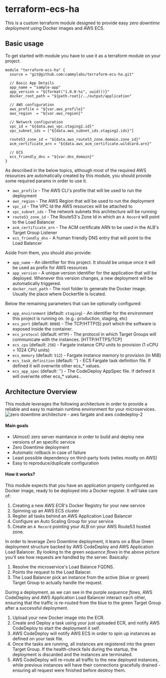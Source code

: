 # terraform-ecs-ha
This is a custom terraform module designed to provide easy _zero downtime deployment_ using Docker images and AWS ECS.

## Basic usage
To get started with module you have to use it as a terraform module on your project.
```hlc
module "terraform-ecs-ha" {
  source = "git@github.com:cammylabs/terraform-ecs-ha.git"

  // Basic App Details
  app_name = "sample-app"
  app_version = "${format("1.0.0-%s", uuid())}"
  docker_root_path = "${path.root}/../output/application"

  // AWS configuration
  aws_profile = "${var.aws_profile}"
  aws_region  = "${var.aws_region}"

  // Network configuration
  vpc_id = "${data.aws_vpc.staging2.id}"
  vpc_subnet_ids = ["${data.aws_subnet_ids.staging2.ids}"]

  route53_zone_id = "${data.aws_route53_zone.domain.zone_id}"
  acm_certificate_arn = "${data.aws_acm_certificate.wildcard.arn}"

  // ECS
  ecs_friendly_dns = "${var.dns_domain}"
}
```
As described in the below topics, although most of the required AWS resources are automatically created by this module, you
should provide some required params in order to use it.
- `aws_profile` - The AWS CLI's profile that will be used to run the deployment
- `aws_region` - The AWS Region that will be used to run the deployment
- `vpc_id` - The VPC Id the AWS resources will be attached to
- `vpc_subnet_ids` - The network subnets this architecture will be running
- `route53_zone_id` - The Route53's Zone Id in which an `A Record` will point to the Load Balancer
- `acm_certificate_arn` - The ACM certificate ARN to be used in the ALB's Target Group Listener
- `ecs_friendly_dns` - A human friendly DNS entry that will point to the Load Balancer

Aside from them, you should also provide:
- `app_name` - An identifier for this project. It should be unique once it will be used as prefix for AWS resources
- `app_version` - A unique version identifier for the application that will be deployed. Whenever this version changes, a new deployment will be automatically triggered.
- `docker_root_path` - The root folder to generate the Docker image. Usually the place where Dockerfile is located.

Below the remaining parameters that can be optionally configured:
- `app_environment` (default: `staging`) - An identifier for the environment this project is running on. (e.g.: production, staging, etc)
- `ecs_port` (default: `8080`) - The TCP/HTTP(S) port which the software is exposed inside the container.
- `ecs_protocol` (default: `HTTP`) - The protocol in which Target Groups will communicate with the instances. [HTTP/HTTPS/TCP]
- `ecs_cpu` (default: `256`) - Fargate instance CPU units to provision (1 vCPU = 1024 CPU units)
- `ecs_memory` (default: `512`) - Fargate instance memory to provision (in MiB)
- `ecs_task_definition` (default: '') - ECS Fargate task definition file. If defined it will overwrite other ecs_* values.
- `ecs_app_spec` (default: '') - The CodeDeploy AppSpec file. If defined it will overwrite other ecs_* values..

## Architecture Overview
This module leverages the following architecture in order to provide a reliable and easy to maintain runtime environment for your microservices.
![zero downtime architecture - aws fargate and aws codedeploy-2](https://user-images.githubusercontent.com/521936/52188671-387ead00-2888-11e9-9bdc-f64a2f13c490.png)

#### Main goals
- (Almost) zero server maintance in order to build and deploy new versions of an specific service
- Zero Downtime deployment
- Automatic rollback in case of failure
- Least possible dependency on third-party tools (relies mostly on AWS)
- Easy to reproduce/duplicate configuration

#### How it works?
This module expects that you have an application properly configured as Docker image, ready to be deployed into a Docker register. It will take care of:
1. Creating a new AWS ECR's Docker Registry for your new service
1. Spinning up an AWS ECS cluster
1. Regiter all tasks behind an AWS Application Load Balancer
1. Configure an Auto Scaling Group for your service
1. Create an `A Record` pointing your ALB on your AWS Route53 hosted zone.

In order to leverage Zero Downtime deployment, it leans on a Blue Green deployment structure backed by AWS CodeDeploy and AWS Application Load Balancer. By looking to the green _sequence flows_ in the above picture you'll see how requests are handled by the server. Basically:
1. Resolve the microservice's Load Balance FQDNS.
2. Points the request to the Load Balacer.
3. The Load Balancer pick an instance from the active (blue or green) Target Group to actually handle the request.

During a deployment, as we can see in the purple _sequence flows_, AWS CodeDeploy and AWS Application Load Balancer interact
each other, ensuring that the traffic is re-routed from the blue to the green Target Group after a successful deployment.
1. Upload your new Docker image into the ECR.
2. Create and Deploy a task using your just uploaded ECR, and notify AWS CodeDeploy to start the deployment it self.
3. AWS CodeDeploy will notify AWS ECS in order to spin up instances as defined on your task file.
4. Once the tasks are running, all instances are registered into the green Target Group. If the health-check fails during the startup, the deployment is discarded and the instances are terminated.
5. AWS CodeDeploy will re-route all traffic to the new deployed instances, while previous instances will have their connections gracefully drained - ensuring all request were finished before destroy them.
